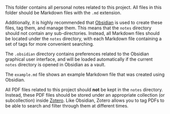 This folder contains all personal notes related to this project. All files in this folder should be Markdown files with the `.md` extension.

Additionally, it is highly recommended that [Obsidian](https://obsidian.md/) is used to create these files, tag them, and manage them. This means that the `notes` directory should not contain any sub-directories. Instead, all Markdown files should be located under the `notes` directory, with each Markdown file containing a set of tags for more convenient searching.

The `.obsidian` directory contains preferences related to the Obsidian graphical user interface, and will be loaded automatically if the current `notes` directory is opened in Obsidian as a vault.

The `example.md` file shows an example Markdown file that was created using Obsidian.

All PDF files related to this project should **not** be kept in the `notes` directory. Instead, these PDF files should be stored under an appropriate collection (or subcollection) inside [Zotero](https://www.zotero.org/). Like Obsidian, Zotero allows you to tag PDFs to be able to search and filter through them at different times.
